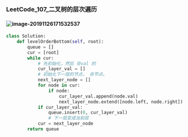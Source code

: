### **LeetCode_107_二叉树的层次遍历**

#### ![image-20191126171532537](F:\C工程\数据结构\image_explain\LeetCode_107_二叉树的遍历层次2.png)

```python
class Solution:
    def levelOrderBottom(self, root):
        queue = []
        cur = [root]
        while cur:
            # 先初始化，然后 存val 的
            cur_layer_val = []
            # 初始化下一层的节点， 存节点。
            next_layer_node = []
            for node in cur:
                if node:
                	cur_layer_val.append(node.val)
                    next_layer_node.extend([node.left, node.right])
            if cur_layer_val:
                queue.insert(0, cur_layer_val)
                # 下一层变成当前层
            cur = next_layer_node
        return queue
```

